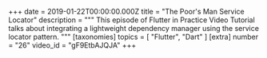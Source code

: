 +++
date = 2019-01-22T00:00:00.000Z
title = "The Poor's Man Service Locator"
description = """
This episode of Flutter in Practice Video Tutorial talks about integrating a lightweight dependency manager using the service locator pattern.
"""
[taxonomies]
topics = [ "Flutter", "Dart" ]
[extra]
number = "26"
video_id = "gF9EtbAJQJA"
+++




